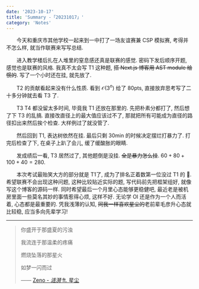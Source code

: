 ```yaml
---
date: '2023-10-17'
title: 'Summary -「20231017」'
category: 'Notes'
---
```


&emsp;&emsp;今天和重庆市其他学校一起来到一中打了一场友谊赛兼 CSP 模拟赛, 考得并不怎么样, 就当作联赛来写写总结.

&emsp;&emsp;进入教学楼后扎在人堆里的窒息感还真是联赛的感觉. 密码下发后顺序开题, 感觉也是联赛的风格. 我真不太会写 T1 这种题, ~~搭 Next.js 博客用 AST module 给惯的~~. 写了一个小时还在挂, 就先放了.

&emsp;&emsp;T2 的贡献看起来没有什么性质. 看到 $\mathcal O(3^n)$ 给了 80pts, 直接放弃思考写了二十多分钟就去看 T3 了.

&emsp;&emsp;T3 T4 都没留太多时间, 毕竟我 T1 还放在那里的. 先把朴素分都打了, 然后想了下 T3 的乱搞. 直接改直径上的最大值应该过不了, 那就把所有可能成为直径的路径扣出来然后挨个检查. 大样例过了就没管了.

&emsp;&emsp;然后回到 T1, 表达树依然在挂. 最后只剩 30min 的时候决定摆烂打暴力了. 打完后检查了下, 在桌子上趴了会儿, 缓了缓酸胀的眼睛.

&emsp;&emsp;发成绩后一看, T3 居然过了, 其他题倒是没挂. ~~全是暴力怎么挂~~. $60+80+100+40=280$.

&emsp;&emsp;本次考试最贻笑大方的部分就是 T1了, 成为了排名正着数第一位没过 T1 的 🤡. 希望联赛不会出现这种问题, 这种比较贴近实际的题, 写代码前先把框架组好, 就像写这个博客的源码一样. 同时希望最后一个月里心态能够更稳健吧, 最近老是被机房里面一些莫名其妙的事情惹得心烦, 这样不好. 无论学 OI 还是作为一个人而活着, 心态都是最重要的. 凭我浅薄的认知, ~~同我一样喜欢星尘的~~老前辈毛彦升心态就比较稳, 应当多向先辈学习!

---

> 你盛开于那盛夏的污浊
>
> 我流连于那温柔的疼痛
>
> 燃烧坠落的那星火
>
> 如梦一闪而过
>
> —— [Zeno - *涟漪* ft. 星尘](https://vocadb.net/S/170954)